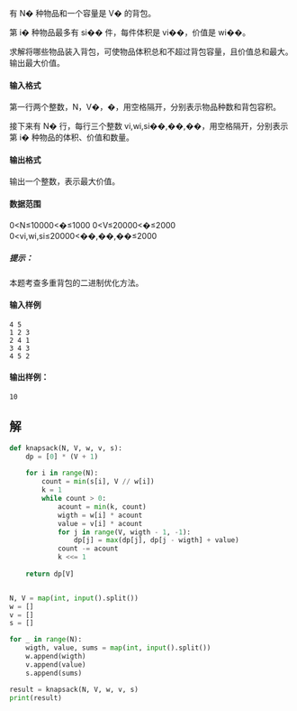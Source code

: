 有 N� 种物品和一个容量是 V� 的背包。

第 i� 种物品最多有 si�� 件，每件体积是 vi��，价值是 wi��。

求解将哪些物品装入背包，可使物品体积总和不超过背包容量，且价值总和最大。
输出最大价值。

#### 输入格式

第一行两个整数，N，V�，�，用空格隔开，分别表示物品种数和背包容积。

接下来有 N� 行，每行三个整数 vi,wi,si��,��,��，用空格隔开，分别表示第 i� 种物品的体积、价值和数量。

#### 输出格式

输出一个整数，表示最大价值。

#### 数据范围

0<N≤10000<�≤1000
0<V≤20000<�≤2000
0<vi,wi,si≤20000<��,��,��≤2000

##### 提示：

本题考查多重背包的二进制优化方法。

#### 输入样例

```
4 5
1 2 3
2 4 1
3 4 3
4 5 2
```

#### 输出样例：

```
10
```

## 解

```python
def knapsack(N, V, w, v, s):
    dp = [0] * (V + 1)
    
    for i in range(N):
        count = min(s[i], V // w[i])
        k = 1
        while count > 0:
            acount = min(k, count)
            wigth = w[i] * acount
            value = v[i] * acount
            for j in range(V, wigth - 1, -1):
                dp[j] = max(dp[j], dp[j - wigth] + value)
            count -= acount
            k <<= 1
    
    return dp[V]


N, V = map(int, input().split())
w = []
v = []
s = []

for _ in range(N):
    wigth, value, sums = map(int, input().split())
    w.append(wigth)
    v.append(value)
    s.append(sums)

result = knapsack(N, V, w, v, s)
print(result)
```

